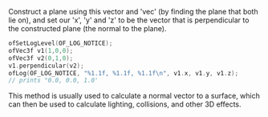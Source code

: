 Construct a plane using this vector and 'vec' (by finding the plane that both lie on), and set our 'x', 'y' and 'z' to be the vector that is perpendicular to the constructed plane (the normal to the plane).

```cpp
ofSetLogLevel(OF_LOG_NOTICE);
ofVec3f v1(1,0,0);
ofVec3f v2(0,1,0); 
v1.perpendicular(v2); 
ofLog(OF_LOG_NOTICE, "%1.1f, %1.1f, %1.1f\n", v1.x, v1.y, v1.z);
// prints "0.0, 0.0, 1.0'
```

This method is usually used to calculate a normal vector to a surface, which can then be used to calculate lighting, collisions, and other 3D effects.
